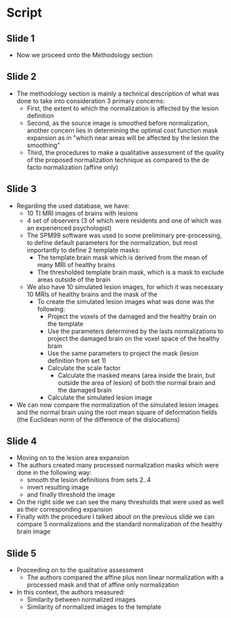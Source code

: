 # Script

## Slide 1

- Now we proceed onto the Methodology section

## Slide 2

- The methodology section is mainly a technical description of what was done to take into consideration 3 primary concerns:
  - First, the extent to which the normalization is affected by the lesion definition
  - Second, as the source image is smoothed before normalization, another concern lies in determining the optimal cost function mask expansion as in "which near areas will be affected by the lesion the smoothing"
  - Third, the procedures to make a qualitative assessment of the quality of the proposed normalization technique as compared to the de facto normalization (affine only)

## Slide 3

- Regarding the used database, we have:
  - 10 TI MRI images of brains with lesions
  - 4 set of observers (3 of which were residents and one of which was an experienced psychologist)
  - The SPM99 software was used to some preliminary pre-processing, to define default parameters for the normalization, but most importantly to define 2 template masks:
    - The template brain mask which is derived from the mean of many MRI of healthy brains
    - The thresholded template brain mask, which is a mask to exclude areas outside of the brain
  - We also have 10 simulated lesion images, for which it was necessary 10 MRIs of healthy brains and the mask of the
    - To create the simulated lesion images what was done was the following:
      - Project the voxels of the damaged and the healthy brain on the template
      - Use the parameters determined by the lasts normalizations to project the damaged brain on the voxel space of the healthy brain
      - Use the same parameters to project the mask (lesion definition from set 1)
      - Calculate the scale factor
        - Calculate the masked means (area inside the brain, but outside the area of lesion) of both the normal brain and the damaged brain
      - Calculate the simulated lesion image
- We can now compare the normalization of the simulated lesion images and the normal brain using the root mean square of deformation fields (the Euclidean norm of the difference of the dislocations)

## Slide 4

- Moving on to the lesion area expansion
- The authors created many processed normalization masks which were done in the following way:
  - smooth the lesion definitions from sets 2..4
  - invert resulting image
  - and finally threshold the image
- On the right side we can see the many thresholds that were used as well as their corresponding expansion
- Finally with the procedure I talked about on the previous slide we can compare 5 normalizations and the standard normalization of the healthy brain image

## Slide 5

- Proceeding on to the qualitative assessment
  - The authors compared the affine plus non linear normalization with a processed mask and that of affine only normalization
- In this context, the authors measured:
  - Similarity between normalized images
  - Similarity of normalized images to the template
